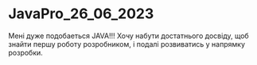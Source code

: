 # JavaPro_26_06_2023
Мені дуже подобаеться JAVA!!! Хочу набути достатнього досвіду, щоб знайти першу роботу розробником, і подалі розвиватись у напрямку розробки. 
